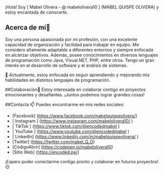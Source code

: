 
¡Hola! Soy [ Mabel Olivera - @ mabelolivera10 ] (MABEL QUISPE OLIVERA) y estoy encantada de conocerte.

## Acerca de mí👀
Soy una persona apasionada por mi profesión, con una excelente capacidad de organización y facilidad para trabajar en equipo. Me considero altamente adaptable a diferentes entornos y siempre enfocada en alcanzar objetivos. Además, posee conocimientos en diversos lenguajes de programación como Java, Visual.NET, PHP, entre otros. Tengo un gran interés en el desarrollo de software y el análisis de sistemas.

🌱 Actualmente, estoy enfocada en seguir aprendiendo y mejorando mis habilidades en distintos lenguajes de programación.

##Colaboración💞
Estoy interesada en colaborar contigo en proyectos emocionantes y desafiantes. ¡Juntos podemos lograr grandes cosas!

##Contacta 📫
Puedes encontrarme en mis redes sociales:

- [Facebook] (https://www.facebook.com/mabelquispeolivera/)
- [ Instagram ] (https://www.instagram.com/mabelolivera10/ )
- [ TikTok ] (https://www.tiktok.com/@encodedmabel )
- [ YouTube ] (https://www.youtube.com/@encodedmabel )
- [ LinkedIn] (https://www.linkedin.com/in/mabelquispeolivera/ )
- [Twitter] (https://twitter.com/mabel_Q_O)
- [CódigoAbrir] (https://codepen.io/mabelolivera10)
- [Sitio Web] (https://encoded.pe/)

¡Espero poder conectarme contigo pronto y colaborar en futuros proyectos! 😊
